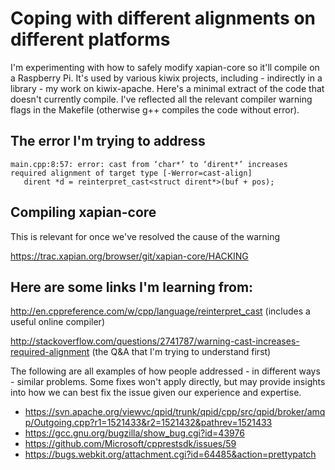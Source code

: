 # Coping with different alignments on different platforms 
I'm experimenting with how to safely modify xapian-core so it'll compile on a Raspberry Pi. It's used by various kiwix projects, including - indirectly in a library - my work on kiwix-apache. Here's a minimal extract of the code that doesn't currently compile. I've reflected all the relevant compiler warning flags in the Makefile (otherwise g++ compiles the code without error).

## The error I'm trying to address
```
main.cpp:8:57: error: cast from ‘char*’ to ‘dirent*’ increases required alignment of target type [-Werror=cast-align]
   dirent *d = reinterpret_cast<struct dirent*>(buf + pos);
```

## Compiling xapian-core
This is relevant for once we've resolved the cause of the warning

https://trac.xapian.org/browser/git/xapian-core/HACKING

## Here are some links I'm learning from:

http://en.cppreference.com/w/cpp/language/reinterpret_cast (includes a useful online compiler)

http://stackoverflow.com/questions/2741787/warning-cast-increases-required-alignment (the Q&A that I'm trying to understand first)

The following are all examples of how people addressed - in different ways - similar problems. Some fixes won't apply directly, but may provide insights into how we can best fix the issue given our experience and expertise.

- https://svn.apache.org/viewvc/qpid/trunk/qpid/cpp/src/qpid/broker/amqp/Outgoing.cpp?r1=1521433&r2=1521432&pathrev=1521433
- https://gcc.gnu.org/bugzilla/show_bug.cgi?id=43976
- https://github.com/Microsoft/cpprestsdk/issues/59
- https://bugs.webkit.org/attachment.cgi?id=64485&action=prettypatch
